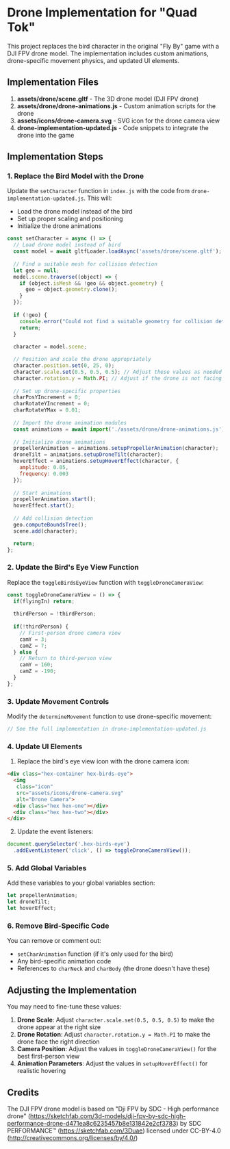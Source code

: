 # Drone Implementation for "Quad Tok"

This project replaces the bird character in the original "Fly By" game with a DJI FPV drone model. The implementation includes custom animations, drone-specific movement physics, and updated UI elements.

## Implementation Files

1. **assets/drone/scene.gltf** - The 3D drone model (DJI FPV drone)
2. **assets/drone/drone-animations.js** - Custom animation scripts for the drone
3. **assets/icons/drone-camera.svg** - SVG icon for the drone camera view
4. **drone-implementation-updated.js** - Code snippets to integrate the drone into the game

## Implementation Steps

### 1. Replace the Bird Model with the Drone

Update the `setCharacter` function in `index.js` with the code from `drone-implementation-updated.js`. This will:
- Load the drone model instead of the bird
- Set up proper scaling and positioning
- Initialize the drone animations

```javascript
const setCharacter = async () => {
  // Load drone model instead of bird
  const model = await gltfLoader.loadAsync('assets/drone/scene.gltf');
  
  // Find a suitable mesh for collision detection
  let geo = null;
  model.scene.traverse((object) => {
    if (object.isMesh && !geo && object.geometry) {
      geo = object.geometry.clone();
    }
  });
  
  if (!geo) {
    console.error("Could not find a suitable geometry for collision detection");
    return;
  }
  
  character = model.scene;

  // Position and scale the drone appropriately
  character.position.set(0, 25, 0);
  character.scale.set(0.5, 0.5, 0.5); // Adjust these values as needed
  character.rotation.y = Math.PI; // Adjust if the drone is not facing forward
  
  // Set up drone-specific properties
  charPosYIncrement = 0;
  charRotateYIncrement = 0;
  charRotateYMax = 0.01;
  
  // Import the drone animation modules
  const animations = await import('./assets/drone/drone-animations.js');
  
  // Initialize drone animations
  propellerAnimation = animations.setupPropellerAnimation(character);
  droneTilt = animations.setupDroneTilt(character);
  hoverEffect = animations.setupHoverEffect(character, {
    amplitude: 0.05,
    frequency: 0.003
  });
  
  // Start animations
  propellerAnimation.start();
  hoverEffect.start();
  
  // Add collision detection
  geo.computeBoundsTree();
  scene.add(character);

  return;
};
```

### 2. Update the Bird's Eye View Function

Replace the `toggleBirdsEyeView` function with `toggleDroneCameraView`:

```javascript
const toggleDroneCameraView = () => {
  if(flyingIn) return;
  
  thirdPerson = !thirdPerson;
  
  if(!thirdPerson) {
    // First-person drone camera view
    camY = 3;
    camZ = 7;
  } else {
    // Return to third-person view
    camY = 160;
    camZ = -190;
  }
};
```

### 3. Update Movement Controls

Modify the `determineMovement` function to use drone-specific movement:

```javascript
// See the full implementation in drone-implementation-updated.js
```

### 4. Update UI Elements

1. Replace the bird's eye view icon with the drone camera icon:

```html
<div class="hex-container hex-birds-eye">
  <img 
   class="icon" 
   src="assets/icons/drone-camera.svg" 
   alt="Drone Camera">
  <div class="hex hex-one"></div>
  <div class="hex hex-two"></div>
</div>
```

2. Update the event listeners:

```javascript
document.querySelector('.hex-birds-eye')
  .addEventListener('click', () => toggleDroneCameraView());
```

### 5. Add Global Variables

Add these variables to your global variables section:

```javascript
let propellerAnimation;
let droneTilt;
let hoverEffect;
```

### 6. Remove Bird-Specific Code

You can remove or comment out:
- `setCharAnimation` function (if it's only used for the bird)
- Any bird-specific animation code
- References to `charNeck` and `charBody` (the drone doesn't have these)

## Adjusting the Implementation

You may need to fine-tune these values:

1. **Drone Scale**: Adjust `character.scale.set(0.5, 0.5, 0.5)` to make the drone appear at the right size
2. **Drone Rotation**: Adjust `character.rotation.y = Math.PI` to make the drone face the right direction
3. **Camera Position**: Adjust the values in `toggleDroneCameraView()` for the best first-person view
4. **Animation Parameters**: Adjust the values in `setupHoverEffect()` for realistic hovering

## Credits

The DJI FPV drone model is based on "Dji FPV by SDC - High performance drone" (https://sketchfab.com/3d-models/dji-fpv-by-sdc-high-performance-drone-d471ea8c6235457b8e131842e2cf3783) by SDC PERFORMANCE™️ (https://sketchfab.com/3Duae) licensed under CC-BY-4.0 (http://creativecommons.org/licenses/by/4.0/) 